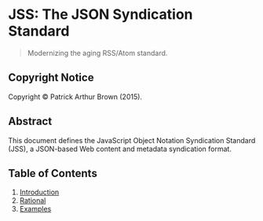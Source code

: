 # JSS: The JSON Syndication Standard

> Modernizing the aging RSS/Atom standard.

## Copyright Notice

Copyright &copy; Patrick Arthur Brown (2015).

## Abstract

This document defines the JavaScript Object Notation Syndication Standard (JSS), a JSON-based Web content and metadata syndication format.

## Table of Contents

1. [Introduction](/introduction.md)
  1. [Rational](/introduction.md#rational)
  2. [Examples](/introduction.md#examples)
